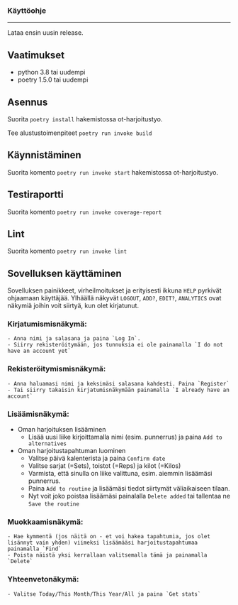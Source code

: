 ### Käyttöohje
---
Lataa ensin uusin release.

## Vaatimukset
  * python 3.8 tai uudempi 
  * poetry 1.5.0 tai uudempi

## Asennus
Suorita `poetry install` hakemistossa ot-harjoitustyo.

Tee alustustoimenpiteet `poetry run invoke build`

## Käynnistäminen
Suorita komento `poetry run invoke start` hakemistossa ot-harjoitustyo.

## Testiraportti

Suorita komento `poetry run invoke coverage-report`

## Lint

Suorita komento `poetry run invoke lint`

## Sovelluksen käyttäminen
Sovelluksen painikkeet, virheilmoitukset ja erityisesti ikkuna `HELP` pyrkivät ohjaamaan käyttäjää. 
Ylhäällä näkyvät `LOGOUT`, `ADD?`, `EDIT?`, `ANALYTICS` ovat näkymiä joihin voit siirtyä, kun olet kirjatunut.

### Kirjatumismisnäkymä:
    - Anna nimi ja salasana ja paina `Log In`.
    - Siirry rekisteröitymään, jos tunnuksia ei ole painamalla `I do not have an account yet`

### Rekisteröitymismisnäkymä:
    - Anna haluamasi nimi ja keksimäsi salasana kahdesti. Paina `Register`
    - Tai siirry takaisin kirjatumisnäkymään painamalla `I already have an account` 

### Lisäämisnäkymä:
* Oman harjoituksen lisääminen
    - Lisää uusi liike kirjoittamalla nimi (esim. punnerrus) ja paina `Add to alternatives`
* Oman harjoitustapahtuman luominen
    - Valitse päivä kalenterista ja paina `Confirm date`
    - Valitse sarjat (=Sets), toistot (=Reps) ja kilot (=Kilos)
    - Varmista, että sinulla on liike valittuna, esim. aiemmin lisäämäsi punnerrus.
    - Paina `Add to routine` ja lisäämäsi tiedot siirtymät väliaikaiseen tilaan.
    - Nyt voit joko poistaa lisäämäsi painalalla `Delete added` tai tallentaa ne `Save the routine` 

### Muokkaamisnäkymä:
    - Hae kymmentä (jos näitä on - et voi hakea tapahtumia, jos olet lisännyt vain yhden) viimeksi lisäämääsi harjoitustapahtumaa painamalla `Find`
    - Poista näistä yksi kerrallaan valitsemalla tämä ja painamalla `Delete`

### Yhteenvetonäkymä:
    - Valitse Today/This Month/This Year/All ja paina `Get stats`